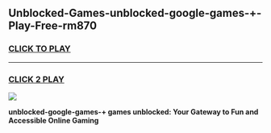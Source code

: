 
## Unblocked-Games-unblocked-google-games-+-Play-Free-rm870
<h3>
<a href="https://premium76.site?title=unblocked-google-games-+&ref=21A">CLICK TO PLAY</a></h3>
<hr>

<h3>
<a href="https://premium76.site?title=unblocked-google-games-+&ref=21A">CLICK 2 PLAY</a>
  
</h3>

<a href="https://premium76.site?title=unblocked-google-games-+&ref=21A"><img src="https://clearcache.store/games.png"></a>


**unblocked-google-games-+ games unblocked: Your Gateway to Fun and Accessible Online Gaming**
